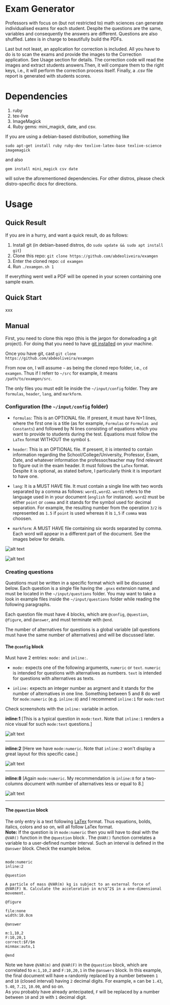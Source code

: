 # Exam Generator 

Professors with focus on (but not restricted to) math sciences can generate individualised exams for each student.
Despite the questions are the same, variables and consequently the answers are different. Questions are also shuffled. 
Latex is in charge to beautifully build the PDFs.

Last but not least, an application for correction is included. All you have to do is to scan the exams and provide the images to the Correction application. 
See Usage section for details. The correction code will read the images and extract students answers.Then, it will compare them to the right keys, i.e., it will
perform the correction process itself. Finally, a .csv file report is generated with students scores.

# Dependencies

1. ruby
2. tex-live
3. ImageMagick
4. Ruby gems: mini_magick, date, and csv.

If you are using a debian-based distribution, something like 

`sudo apt-get install ruby ruby-dev texlive-latex-base texlive-science imagemagick`

and also 

`gem install mini_magick csv date`

will solve the aforementioned dependencies. For other distros, please check distro-specific docs for directions.

# Usage

## Quick Result

If you are in a hurry, and want a quick result, do as follows:

1. Install git (in debian-based distros, do `sudo update && sudo apt install git`)
2. Clone this repo: `git clone https://github.com/abdeoliveira/examgen`
3. Enter the cloned repo: `cd examgen`
4. Run `./examgen.sh 1`

If everything went well a PDF will be opened in your screen containing one sample exam.  

## Quick Start

xxx

## Manual

First, you need to clone this repo (this is the jargon for donwloading a git project). For doing that you need to have [git installed](https://git-scm.com/book/en/v2/Getting-Started-Installing-Git) on your machine. 

Once you have git, cast `git clone https://github.com/abdeoliveira/examgen`

From now on, I will assume `~` as being the cloned repo folder, i.e., `cd examgen`. Thus if I referr to `~/src` for example, it means `/path/to/examgen/src`.

The only files you must edit lie inside the `~/input/config` folder. They are `formulas`, `header`, `lang`, and `markform`. 

### Configuration (the `~/input/config` folder)

* `formulas`: This is an OPTIONAL file. If present, it must have N+1 lines, where the first one is a title (as for example, `Formulas` or `Formulas and Constants`) and followed by N lines consisting of equations which you want to provide to students during the test. Equations must follow the `LaTex` format WITHOUT the symbol `$`.

* `header`: This is an OPTIONAL file. If present, it is intented to contain information regarding the School/College/University, Professor, Exam, Date, and whatever information the professor/teacher may find relevant to figure out in the exam header. It must follows the `LaTex` format. Despite it is optional, as stated before, I particularly think it is important to have one.

* `lang`: It is a MUST HAVE file. It must contain a single line with two words separated by a comma as follows: `word1,word2`. `word1` refers to the language used in in your document (`english` for instance). `word2` must be either `point` or `comma` and it stands for the symbol used for decimal separation. For example, the resulting number from the operation `3/2` is represented as `1.5` if `point` is used whereas it is `1,5` if `comma` was choosen.

* `markform`: A MUST HAVE file containing six words separated by comma. Each word will appear in a different part of the document. See the images below for details.

![alt text](screenshots/words-markform-1.png)

![alt text](screenshots/words-markform-2.png)


### Creating questions

Questions must be written in a specific format which will be discussed below. Each question is a single file having the `.gnxs` extension name, and must be located in the `~/input/questions` folder. You may want to take a look in example files inside the `~/input/questions` folder while reading the following paragraphs. 

Each question file must have 4 blocks, which are `@config`, `@question`, `@figure`, and `@answer`, and must terminate with `@end`.

The number of alternatives for questions is a global variable (all questions must have the same number of alternatives) and will be discussed later.

#### The `@config` block

Must have 2 entries: `mode:` and `inline:`. 

* `mode:` expects one of the following arguments, `numeric` or `text`. `numeric` is intended for questions with alternatives as numbers. 
`text` is intended for questions with alternatives as texts. 

* `inline:` expects an integer number as argment and it stands for the number of alternatives in one line. Something between 5 and 8 do well for `mode:numeric` (e.g. `inline:8`) 
and I recommend `inline:1` for `mode:text`

Check screenshots with the `inline:` variable in action. 

**inline:1** [This is a typical question in `mode:text`. Note that `inline:1` renders a nice visual for such `mode:text` questions.]

![alt text](screenshots/inline-1.png "inline:1")

-----

**inline:2** [Here we have `mode:numeric`. Note that `inline:2` won't display a great layout for this specific case.]

![alt text](screenshots/inline-2.png "inline:2")

-----

**inline:8** [Again `mode:numeric`. My recommendation is `inline:8` for a two-columns document with number of alternatives less or equal to 8.]

![alt text](screenshots/inline-5.png "inline:8")

-----


#### The `@question` block

The only entry is a text following [LaTex](https://www.latex-project.org/) format. Thus equations, bolds, italics, colors and so on, will all follow LaTex format.  
**Note:** If the question is in `mode:numeric` then you will have to deal with the `@VAR()` function in the `@question` block . The `@VAR()` function correlates a variable 
to a user-defined number interval. Such an interval is defined in the `@answer` block. Check the example below. 

```@config

mode:numeric
inline:2

@question

A particle of mass @VAR(m) kg is subject to an external force of @VAR(F) N. Calculate the acceleration in m/s$^2$ in a one-dimensional movement. 

@figure

file:none
width:10.0cm

@answer

m:1,10,2
F:10,20,1
correct:$F/$m
minmax:auto,1

@end
```

Note we have `@VAR(m)` and `@VAR(F)` in the `@question` block, which are correlated to `m:1,10,2` and `F:10,20,1` in the `@answers` block. 
In this example, the final document will have `m` randomly replaced by a number between `1` and `10` (closed interval) having `2` decimal digits. 
For example, `m` can be `1.43`, `5.40`, `7.21`, `10.00`, and so on.  
As you probably have already antecipated, `F` will be replaced by a number between `10` and `20` with `1` decimal digit. 






